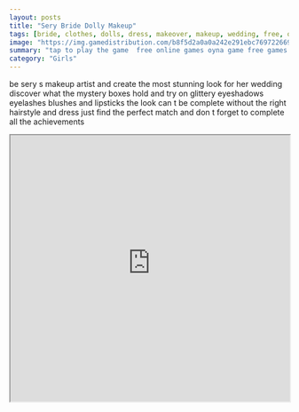 ```yaml
---
layout: posts
title: "Sery Bride Dolly Makeup"
tags: [bride, clothes, dolls, dress, makeover, makeup, wedding, free, online, games, oyna, game, free, games, play, play, games]
image: "https://img.gamedistribution.com/b8f5d2a0a0a242e291ebc769722669f1.jpg"
summary: "tap to play the game  free online games oyna game free games play play games"
category: "Girls"
---
```


be sery s makeup artist and create the most stunning look for her wedding discover what the mystery boxes hold and try on glittery eyeshadows eyelashes blushes and lipsticks the look can t be complete without the right hairstyle and dress just find the perfect match and don t forget to complete all the achievements

<iframe width="100%" height="480px;" src="https://html5.gamedistribution.com/b8f5d2a0a0a242e291ebc769722669f1/"></iframe>